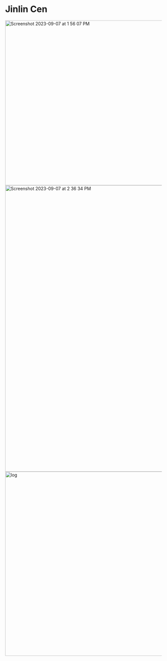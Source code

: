 # Jinlin Cen
<img width="528" alt="Screenshot 2023-09-07 at 1 56 07 PM" src="https://github.com/simoncen/ECE444-F2023-Assignment1/assets/56233967/2289bae5-3f38-4e2b-a818-8b36cd2a31ba">
<img width="917" alt="Screenshot 2023-09-07 at 2 36 34 PM" src="https://github.com/simoncen/ECE444-F2023-Assignment1/assets/56233967/8d2760cd-9863-4e75-b573-95882d1171fe">
<img width="590" alt="log" src="https://github.com/simoncen/ECE444-F2023-Assignment1/assets/56233967/fe4fce47-a25e-4139-ab03-612d8b9e90fa">

